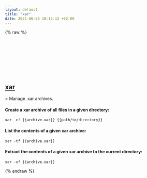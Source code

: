 ```yaml
---
layout: default
title: "xar"
date: 2021-06-25 18:12:13 +02:00
---
```

{% raw %}
<h2 id="xar">
  <a href="/en/linux/xar.html">xar</a> <a href="#xar"><svg class="icon">
    <use href="/assets/images/unicode_sprite.svg#link" />
  </svg></a>
</h2>
> Manage .xar archives.

#### Create a xar archive of all files in a given directory:
```shell
xar -cf {{archive.xar}} {{path/to/directory}}
```
#### List the contents of a given xar archive:
```shell
xar -tf {{archive.xar}}
```
#### Extract the contents of a given xar archive to the current directory:
```shell
xar -xf {{archive.xar}}
```
{% endraw %}
